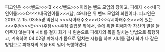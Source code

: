 피고인은 <<<밴드>>>‘B'<<</밴드>>>이라는 밴드 모임의 장이고, 피해자 <<<내국인이름>>>C<<</내국인이름>>>(남, 49세)은 위 밴드 모임의 회원이다.
피고인은 2019. 2. 15. 03:55경 익산시 <<<시아래주소>>>D<<</시아래주소>>>에 있는 <<<주점>>>E<<</주점>>>주점 출입문 앞에서, 술에 취한 피해자가 자신의 말을 들어주지 않는다며 시비를 걸자 화가 나 왼손으로 피해자의 목을 밀치는 방법으로 폭행하고, 계속하여 04:02경 피해자가 몸으로 밀치는 시늉을 하며 시비를 걸자 화가 나 같은 방법으로 피해자의 목을 6회 밀어 폭행하였다.